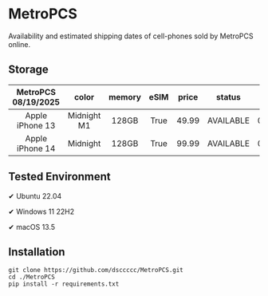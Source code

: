 # MetroPCS
Availability and estimated shipping dates of cell-phones sold by MetroPCS online.
## Storage
|MetroPCS 08/19/2025|color|memory|eSIM|price|status|shipping from|shipping to|
|:--:|:--:|:--:|:--:|:--:|:--:|:--:|:--:|
|Apple iPhone 13|Midnight M1|128GB|True|49.99|AVAILABLE|08/18/2025|08/25/2025|
|Apple iPhone 14|Midnight|128GB|True|99.99|AVAILABLE|08/18/2025|08/25/2025|

## Tested Environment
✔ Ubuntu 22.04

✔ Windows 11 22H2

✔ macOS 13.5
## Installation
```
git clone https://github.com/dsccccc/MetroPCS.git
cd ./MetroPCS
pip install -r requirements.txt
```
